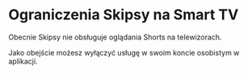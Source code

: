# Ograniczenia Skipsy na Smart TV

Obecnie Skipsy nie obsługuje oglądania Shorts na telewizorach.

Jako obejście możesz wyłączyć usługę w swoim koncie osobistym w aplikacji.